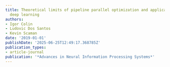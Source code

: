 ```yaml
---
title: Theoretical limits of pipeline parallel optimization and application to distributed
  deep learning
authors:
- Igor Colin
- Ludovic Dos Santos
- Kevin Scaman
date: '2019-01-01'
publishDate: '2025-06-25T12:49:17.368785Z'
publication_types:
- article-journal
publication: '*Advances in Neural Information Processing Systems*'
---
```


